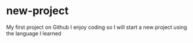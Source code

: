 # new-project
My first project on Github
I enjoy coding so I will start a new project using the language I learned
